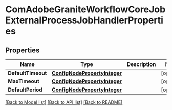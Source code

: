 # ComAdobeGraniteWorkflowCoreJobExternalProcessJobHandlerProperties

## Properties
Name | Type | Description | Notes
------------ | ------------- | ------------- | -------------
**DefaultTimeout** | [**ConfigNodePropertyInteger**](configNodePropertyInteger.md) |  | [optional] 
**MaxTimeout** | [**ConfigNodePropertyInteger**](configNodePropertyInteger.md) |  | [optional] 
**DefaultPeriod** | [**ConfigNodePropertyInteger**](configNodePropertyInteger.md) |  | [optional] 

[[Back to Model list]](../README.md#documentation-for-models) [[Back to API list]](../README.md#documentation-for-api-endpoints) [[Back to README]](../README.md)


